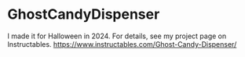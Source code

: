 # GhostCandyDispenser
I made it for Halloween in 2024. For details, see my project page on Instructables.
https://www.instructables.com/Ghost-Candy-Dispenser/

